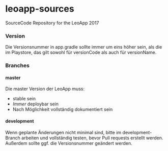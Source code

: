 # leoapp-sources
SourceCode Repository for the LeoApp 2017

### Version
Die Versionsnummer in app.gradle sollte immer um eins höher sein, als die im Playstore, das gilt sowohl für versionCode als auch für versionName.

### Branches

#### master
Die master Version der LeoApp muss:

+ stable sein
+ *Immer* deploybar sein
+ Nach Möglichkeit vollständig dokumentiert sein

#### development
Wenn geplante Änderungen nicht minimal sind, bitte im development-Branch arbeiten und vollständig testen, bevor Pull requests erstellt werden. Außerdem sollte ggf. die Versionsnummer geändert werden.
